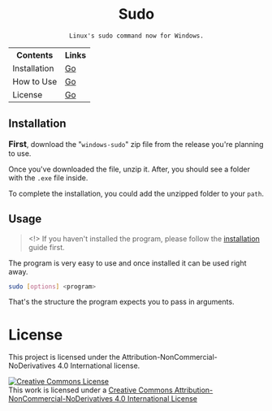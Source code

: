 <div align="center">
    <h1>Sudo</h1>

    Linux's sudo command now for Windows.
</div>
<div align="center">
    <table>
        <tr>
            <th>Contents</th>
            <th>Links</th>
        </tr>
        <tr>
            <td>Installation</td>
            <td>
                <a href="#installation">Go</a>
            </td>
        </tr>
        <tr>
            <td>How to Use</td>
            <td>
                <a href="#usage">Go</a>
            </td>
        </tr>
        <tr>
            <td>License</td>
            <td>
                <a href="#license">Go</a>
            </td>
        </tr>
    </table>
</div>

## Installation
<h3 style="display: inline;">First</h3>, download the "<code>windows-sudo</code>" zip file from the release you're planning to use.

Once you've downloaded the file, unzip it. After, you should see a folder with the `.exe` file inside.

To complete the installation, you could add the unzipped folder to your `path`.

## Usage
> <!> If you haven't installed the program, please follow the [installation](#installation) guide first.

The program is very easy to use and once installed it can be used right away.

```bash
sudo [options] <program>
```
That's the structure the program expects you to pass in arguments.

# License
 This project is licensed under the Attribution-NonCommercial-NoDerivatives 4.0 International license.
 
 <a rel="license" href="http://creativecommons.org/licenses/by-nc-nd/4.0/"><img alt="Creative Commons License" style="border-width:0" src="https://i.creativecommons.org/l/by-nc-nd/4.0/88x31.png" /></a><br />This work is licensed under a <a rel="license" href="http://creativecommons.org/licenses/by-nc-nd/4.0/">Creative Commons Attribution-NonCommercial-NoDerivatives 4.0 International License</a>